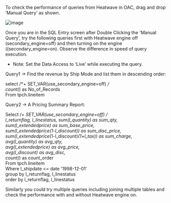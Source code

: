 To check the performance of queries from Heatwave in OAC, drag and drop ‘Manual Query’ as shown.

![image](https://user-images.githubusercontent.com/90479726/133307946-0e409df4-cc16-48a3-84f9-5001e8e59686.png)

Once you are in the SQL Entry screen after Double Clicking the 'Manual Query', try the following queries first with Heatwave engine off (secondary_engine=off) and then turning on the engine ((secondary_engine=on). Observe the difference in speed of query execution.
- Note: Set the Data Access to ‘Live’ while executing the query.

Query1 -> Find the revenue by Ship Mode and list them in descending order:

select /*+ SET_VAR(use_secondary_engine=off) */   
count(*) as No_of_Records  
From tpch.lineitem


Query2 -> A Pricing Summary Report:

Select /*+ SET_VAR(use_secondary_engine=off) */  
l_returnflag, l_linestatus, sum(l_quantity) as sum_qty,  
sum(l_extendedprice) as sum_base_price,  
sum(l_extendedprice*(1-l_discount)) as sum_disc_price,  
sum(l_extendedprice*(1-l_discount)*(1+l_tax)) as sum_charge,  
avg(l_quantity) as avg_qty,  
avg(l_extendedprice) as avg_price,  
avg(l_discount) as avg_disc,  
count(*) as count_order  
From tpch.lineitem  
Where l_shipdate <= date '1998-12-01‘  
group by l_returnflag, l_linestatus  
order by l_returnflag, l_linestatus

Similarly you could try multiple queries including joining multiple tables and check the performance with and without Heatwave engine on.
